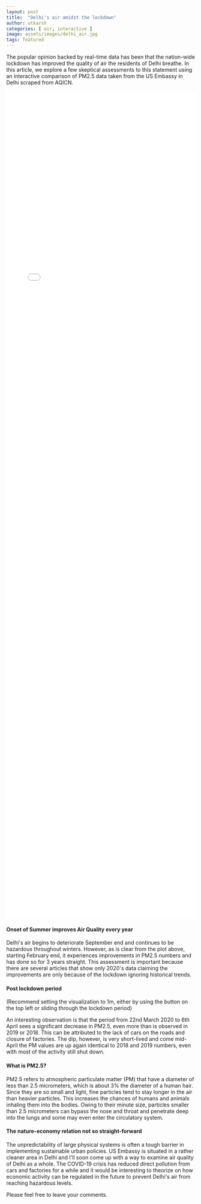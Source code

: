```yaml
---
layout: post
title:  "Delhi's air amidst the lockdown"
author: utkarsh
categories: [ air, interactive ]
image: assets/images/delhi_air.jpg
tags: featured
---
```

The popular opinion backed by real-time data has been that the nation-wide lockdown has improved the quality of air the residents of Delhi breathe. In this article, we explore a few skeptical assessments to this statement using an interactive comparison of PM2.5 data taken from the US Embassy in Delhi scraped from AQICN.

<iframe style="position: relative; overflow: hidden;width: 100%; height: 55vh; border: none;" src="/delhi_chart" scrolling="no"></iframe>

#### Onset of Summer improves Air Quality every year
Delhi's air begins to deteriorate September end and continues to be hazardous throughout winters. However, as is clear from the plot above, starting February end, it experiences improvements in PM2.5 numbers and has done so for 3 years straight. This assessment is important because there are several articles that show only 2020's data claiming the improvements are only because of the lockdown ignoring historical trends.

#### Post lockdown period
(Recommend setting the visualization to 1m, either by using the button on the top left or sliding through the lockdown period)

An interesting observation is that the period from 22nd March 2020 to 6th April sees a significant decrease in PM2.5, even more than is observed in 2019 or 2018. This can be attributed to the lack of cars on the roads and closure of factories. The dip, however, is very short-lived and come mid-April the PM values are up again identical to 2018 and 2019 numbers, even with most of the activity still shut down.

#### What is PM2.5?
PM2.5 refers to atmospheric particulate matter (PM) that have a diameter of less than 2.5 micrometers, which is about 3% the diameter of a human hair. Since they are so small and light, fine particles tend to stay longer in the air than heavier particles. This increases the chances of humans and animals inhaling them into the bodies. Owing to their minute size, particles smaller than 2.5 micrometers can bypass the nose and throat and penetrate deep into the lungs and some may even enter the circulatory system.

#### The nature-economy relation not so straight-forward
The unpredictability of large physical systems is often a tough barrier in implementing sustainable urban policies. US Embassy is situated in a rather cleaner area in Delhi and I'll soon come up with a way to examine air quality of Delhi as a whole. The COVID-19 crisis has reduced direct pollution from cars and factories for a while and it would be interesting to theorize on how economic activity can be regulated in the future to prevent Delhi's air from reaching hazardous levels.

Please feel free to leave your comments.